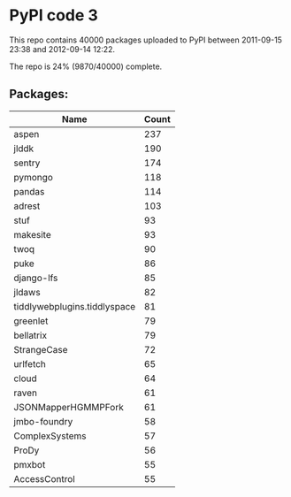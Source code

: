 # PyPI code 3

This repo contains 40000 packages uploaded to PyPI between 
2011-09-15 23:38 and 2012-09-14 12:22.

The repo is 24% (9870/40000) complete.

## Packages:

| Name  | Count |
| ----- | ----- |
| aspen | 237 |
| jlddk | 190 |
| sentry | 174 |
| pymongo | 118 |
| pandas | 114 |
| adrest | 103 |
| stuf | 93 |
| makesite | 93 |
| twoq | 90 |
| puke | 86 |
| django-lfs | 85 |
| jldaws | 82 |
| tiddlywebplugins.tiddlyspace | 81 |
| greenlet | 79 |
| bellatrix | 79 |
| StrangeCase | 72 |
| urlfetch | 65 |
| cloud | 64 |
| raven | 61 |
| JSONMapperHGMMPFork | 61 |
| jmbo-foundry | 58 |
| ComplexSystems | 57 |
| ProDy | 56 |
| pmxbot | 55 |
| AccessControl | 55 |


